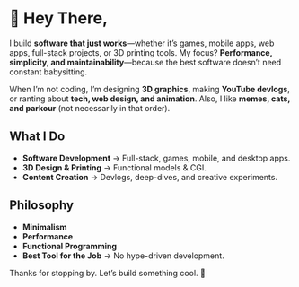 # 👋 Hey There, 

I build **software that just works**—whether it’s games, mobile apps, web apps, full-stack projects, or 3D printing tools. My focus? **Performance, simplicity, and maintainability**—because the best software doesn’t need constant babysitting.  

When I’m not coding, I’m designing **3D graphics**, making **YouTube devlogs**, or ranting about **tech, web design, and animation**. Also, I like **memes, cats, and parkour** (not necessarily in that order).  

## **What I Do**  
- **Software Development** → Full-stack, games, mobile, and desktop apps.  
- **3D Design & Printing** → Functional models & CGI.  
- **Content Creation** → Devlogs, deep-dives, and creative experiments.  

## **Philosophy**  
- **Minimalism** 
- **Performance** 
- **Functional Programming** 
- **Best Tool for the Job** → No hype-driven development.  

Thanks for stopping by. Let’s build something cool. 🚀  
